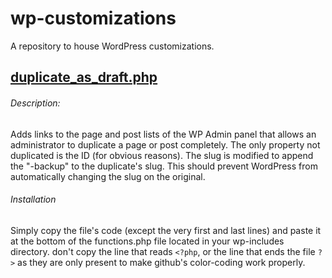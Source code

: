 # wp-customizations
A repository to house WordPress customizations.


## [duplicate_as_draft.php](functions/duplicate_as_draft.php)
###### Description:
Adds links to the page and post lists of the WP Admin panel that allows an administrator to duplicate a page or post completely. The only property not duplicated is the ID (for obvious reasons). The slug is modified to append the "-backup" to the duplicate's slug. This should prevent WordPress from automatically changing the slug on the original.

###### Installation
Simply copy the file's code (except the very first and last lines) and paste it at the bottom of the functions.php file located in your wp-includes directory. don't copy the line that reads `<?php`, or the line that ends the file `?>` as they are only present to make github's color-coding work properly.
